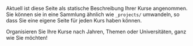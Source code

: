Aktuell ist diese Seite als statische Beschreibung Ihrer Kurse angenommen. Sie können sie in eine Sammlung ähnlich wie `_projects/` umwandeln, so dass Sie eine eigene Seite für jeden Kurs haben können.

Organisieren Sie Ihre Kurse nach Jahren, Themen oder Universitäten, ganz wie Sie möchten!